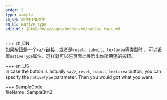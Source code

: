 ```yaml
---   
order: 3  
type: sample  
zh_CN: 原生HTML类型   
en_US: Native type  
editUrl: $BASE/docs/pages/button/md/native_type.md
---     
```



+++ zh_CN   
如果按钮是一个<Code>&lt;a/&gt;</Code>链接，或者是<Code>reset</Code>、<Code>submit</Code>、<Code>textarea</Code>等类型时，
可以设置<Code>nativeType</Code>属性，这样就可以在页面上展示出你所期望的按钮。

+++ en_US   
In case the button is actually <Code>&lt;a/&gt;</Code>, <Code>reset</Code>, <Code>submit</Code>, <Code>textarea</Code>
 button, you can specify the <Code>nativeType</Code> parameter.
Then you would got what you want. 

+++ SampleCode  
fileName: SampleBtn3 

